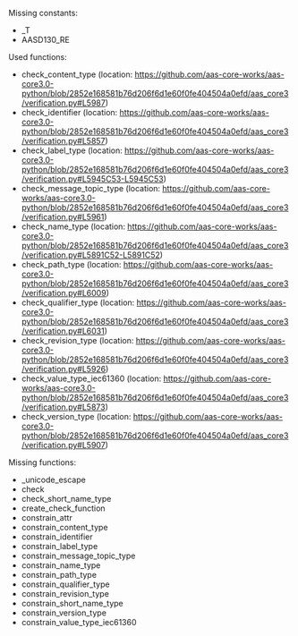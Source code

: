 Missing constants:
-  _T
- AASD130_RE


Used functions:
- check_content_type (location: https://github.com/aas-core-works/aas-core3.0-python/blob/2852e168581b76d206f6d1e60f0fe404504a0efd/aas_core3/verification.py#L5987)
- check_identifier (location: https://github.com/aas-core-works/aas-core3.0-python/blob/2852e168581b76d206f6d1e60f0fe404504a0efd/aas_core3/verification.py#L5857)
- check_label_type (location: https://github.com/aas-core-works/aas-core3.0-python/blob/2852e168581b76d206f6d1e60f0fe404504a0efd/aas_core3/verification.py#L5945C53-L5945C53)
- check_message_topic_type (location: https://github.com/aas-core-works/aas-core3.0-python/blob/2852e168581b76d206f6d1e60f0fe404504a0efd/aas_core3/verification.py#L5961)
- check_name_type (location: https://github.com/aas-core-works/aas-core3.0-python/blob/2852e168581b76d206f6d1e60f0fe404504a0efd/aas_core3/verification.py#L5891C52-L5891C52)
- check_path_type (location: https://github.com/aas-core-works/aas-core3.0-python/blob/2852e168581b76d206f6d1e60f0fe404504a0efd/aas_core3/verification.py#L6009)
- check_qualifier_type (location: https://github.com/aas-core-works/aas-core3.0-python/blob/2852e168581b76d206f6d1e60f0fe404504a0efd/aas_core3/verification.py#L6031)
- check_revision_type (location: https://github.com/aas-core-works/aas-core3.0-python/blob/2852e168581b76d206f6d1e60f0fe404504a0efd/aas_core3/verification.py#L5926)
- check_value_type_iec61360 (location: https://github.com/aas-core-works/aas-core3.0-python/blob/2852e168581b76d206f6d1e60f0fe404504a0efd/aas_core3/verification.py#L5873)
- check_version_type (location: https://github.com/aas-core-works/aas-core3.0-python/blob/2852e168581b76d206f6d1e60f0fe404504a0efd/aas_core3/verification.py#L5907)


Missing functions:
- _unicode_escape
- check
- check_short_name_type
- create_check_function
- constrain_attr
- constrain_content_type
- constrain_identifier
- constrain_label_type
- constrain_message_topic_type
- constrain_name_type
- constrain_path_type
- constrain_qualifier_type
- constrain_revision_type
- constrain_short_name_type
- constrain_version_type
- constrain_value_type_iec61360
